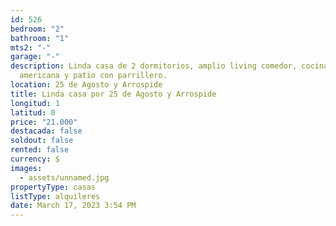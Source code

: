 ```yaml
---
id: 526
bedroom: "2"
bathroom: "1"
mts2: "-"
garage: "-"
description: Linda casa de 2 dormitorios, amplio living comedor, cocina
  americana y patio con parrillero.
location: 25 de Agosto y Arrospide
title: Linda casa por 25 de Agosto y Arrospide
longitud: 1
latitud: 0
price: "21.000"
destacada: false
soldout: false
rented: false
currency: $
images:
  - assets/unnamed.jpg
propertyType: casas
listType: alquileres
date: March 17, 2023 3:54 PM
---
```


